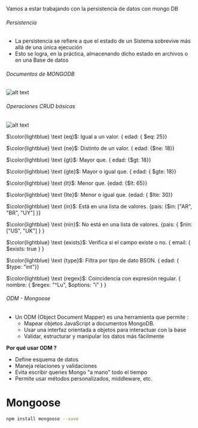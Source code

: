 Vamos a estar trabajando con la persistencia de datos con mongo DB

###### Persistencia 
- La persistencia se refiere a que el estado de un Sistema sobrevive más allá de una única ejecución
- Esto se logra, en la práctica, almacenando dicho estado en archivos o en una Base de datos


###### Documentos de MONGODB
![alt text](img/image.png)

###### Operaciones CRUD básicas
![alt text](img/image-1.png)


$\color{lightblue} \text {eq}$: Igual a un valor. { edad: { $eq: 25}}

$\color{lightblue} \text {ne}$: Distinto de un valor. { edad: {$ne: 18}}

$\color{lightblue} \text {gt}$: Mayor que. { edad: {$gt: 18}}

$\color{lightblue} \text {gte}$: Mayor o igual que. { edad: { $gte: 18}}

$\color{lightblue} \text {lt}$: Menor que. {edad: {$lt: 65}}

$\color{lightblue} \text {Ite}$: Menor o igual que. {edad: { $lte: 30}}

$\color{lightblue} \text {in}$: Está en una lista de valores. {pais: {$in: ["AR", "BR", "UY"] }}

$\color{lightblue} \text {nin}$: No está en una lista de valores. {pais: { $nin: ["US", "UK"] } }

$\color{lightblue} \text {exists}$: Verifica si el campo existe o no. { email: { $exists: true } } 

$\color{lightblue} \text {type}$: Filtra por tipo de dato BSON. { edad: { $type: "int"}}

$\color{lightblue} \text {regex}$: Coincidencia con expresión regular. { nombre: { $regex: "^Lu", $options: "i" } }


###### ODM - Mongoose

* Un ODM (Object Document Mapper) es una herramienta que permite :
    * Mapear objetos JavaScript a documentos MongoDB.
    * Usar una interfaz orientada a objetos para interactuar con la base
    * Validar, estructurar y manipular los datos más fácilmente

**Por qué usar ODM ?**

* Define esquema de datos
* Maneja relaciones y validaciones 
* Evita escribir queries Mongo "a mano" todo el tiempo
* Permite usar métodos personalizados, middleware, etc.


# Mongoose
```bash
npm install mongoose --save
```


